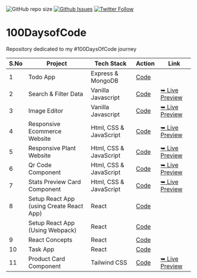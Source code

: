![GitHub repo size](https://img.shields.io/github/repo-size/deltanode/100DaysofCode)
[![Github Issues](https://img.shields.io/github/issues/deltanode/100DaysofCode)](https://github.com/deltanode/100DaysofCode/issues)
[![Twitter Follow](https://img.shields.io/twitter/follow/yogesh_yadv?style=social)](https://twitter.com/intent/follow?screen_name=yogesh_yadv)

<!--
![GitHub stars](https://img.shields.io/github/stars/deltanode/frontend-mentor-challenges?style=social)
![GitHub forks](https://img.shields.io/github/forks/deltanode/frontend-mentor-challenges?style=social)

![Github fork](https://img.shields.io/github/forks/deltanode/100DaysofCode)
![Github stars](https://img.shields.io/github/stars/deltanode/100DaysofCode)
[![Github licence](https://img.shields.io/github/license/deltanode/100DaysofCode)](https://github.com/deltanode/100DaysofCode/blob/master/LICENSE.md)
-->

# 100DaysofCode
Repository dedicated to my #100DaysOfCode journey 


| S.No | Project | Tech Stack | Action | Link |
| --- | --- | --- | --- | --- |
| 1 | Todo App| Express & MongoDB | [Code](01-todo-app-node) | |
| 2 | Search & Filter Data| Vanilla Javascript | [Code](02-filter-table) | [➥ Live Preview](https://deltanode.github.io/100DaysofCode/02-filter-table/) |
| 3 | Image Editor| Vanilla Javascript | [Code](03-image-editor) | [➥ Live Preview](https://deltanode.github.io/100DaysofCode/03-image-editor/) |
| 4 | Responsive Ecommerce Website| Html, CSS & JavaScript | [Code](04-responsive-ecommerce-website) | [➥ Live Preview](https://deltanode.github.io/100DaysofCode/04-responsive-ecommerce-website/) |
| 5 | Responsive Plant Website| Html, CSS & JavaScript | [Code](05-responsive-plant-website) | [➥ Live Preview](https://deltanode.github.io/100DaysofCode/05-responsive-plant-website/) |
| 6 | Qr Code Component | Html, CSS & JavaScript | [Code](https://github.com/deltanode/frontend-mentor-challenges/tree/main/qr-code-component) | [➥ Live Preview](https://deltanode.github.io/frontend-mentor-challenges/qr-code-component) |
| 7 | Stats Preview Card Component | Html, CSS & JavaScript | [Code](https://github.com/deltanode/frontend-mentor-challenges/tree/main/stats-preview-card-component) | [➥ Live Preview](https://deltanode.github.io/frontend-mentor-challenges/stats-preview-card-component/) |
| 8 | Setup React App (using Create React App) | React | [Code](https://github.com/deltanode/100DaysofCode/tree/main/08.1-setup-react-app-using-create-react-app) | |
|   | Setup React App (Using Webpack)| React | [Code](https://github.com/deltanode/100DaysofCode/tree/main/08.2-setup-react-app-using-webpack) | |
| 9 | React Concepts | React | [Code](https://github.com/deltanode/100DaysofCode/tree/main/08.3-react-getting-started) | |
| 10 | Task App | React | [Code](https://github.com/deltanode/100DaysofCode/tree/main/08.4-react-task-app) | |
| 11 | Product Card Component | Tailwind CSS | [Code](https://github.com/deltanode/100DaysofCode/tree/main/09-card-component-tailwindcss) | [➥ Live Preview](https://deltanode.github.io/100DaysofCode/09-card-component-tailwindcss/) |



<!-- 
| S.No | Screenshot |Project | Tech Stack | Action | Link |
| --- | --- | --- | --- | --- | --- |
| 1 | |Todo App| Express & MongoDB | [Code](01-todo-app) | |
| 2 | <img src="/preview/02-filter-table.png" width="200px" height="100px"> |Search & Filter Data| Vanilla Javascript | [Code](02-filter-table) | [🔴 Live Preview](https://deltanode.github.io/100DaysofCode/02-filter-table/) |
| 3 | <img src="/preview/03-image-editor.png" width="200px" height="100px"> |Image Editor| Vanilla Javascript | [Code](03-image-editor) | [🔴 Live Preview](https://deltanode.github.io/100DaysofCode/03-image-editor/) |
| 4 | <img src="/preview/04-ecommerce-website.png" width="200px" height="100px"> |Responsive Ecommerce Website| Html, CSS & JavaScript | [Code](04-responsive-ecommerce-website) | [🔴 Live Preview](https://deltanode.github.io/100DaysofCode/04-responsive-ecommerce-website/) |
| 5 | |Responsive Plant Website| Html, CSS & JavaScript | [Code](05-responsive-plant-website) | [🔴 Live Preview](https://deltanode.github.io/100DaysofCode/05-responsive-plant-website/) |
| 6 | | Qr Code Component | | [Code](#) | |
| 6 | | Qr Code Component | | [Code](#) | |
 -->
